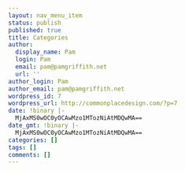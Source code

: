 ```yaml
---
layout: nav_menu_item
status: publish
published: true
title: Categories
author:
  display_name: Pam
  login: Pam
  email: pam@pamgriffith.net
  url: ''
author_login: Pam
author_email: pam@pamgriffith.net
wordpress_id: 7
wordpress_url: http://commonplacedesign.com/?p=7
date: !binary |-
  MjAxMS0wOC0yOCAwMzo1MTozNiAtMDQwMA==
date_gmt: !binary |-
  MjAxMS0wOC0yOCAwMzo1MTozNiAtMDQwMA==
categories: []
tags: []
comments: []
---
```


